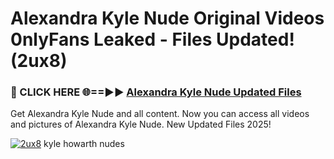 # Alexandra Kyle Nude Original Videos 0nlyFans Leaked - Files Updated! (2ux8)

<h3>🔴 CLICK HERE 🌐==►► <a href="https://tinyurl.com/52m3yx9h" rel="nofollow">Alexandra Kyle Nude Updated Files</a></h3>

Get Alexandra Kyle Nude and all content. Now you can access all videos and pictures of Alexandra Kyle Nude. New Updated Files 2025!

[![2ux8](https://i.imgur.com/TnHtlc8.gif)](https://tinyurl.com/52m3yx9h)
kyle howarth nudes